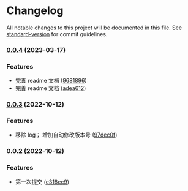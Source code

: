 # Changelog

All notable changes to this project will be documented in this file. See [standard-version](https://github.com/conventional-changelog/standard-version) for commit guidelines.

### [0.0.4](https://github.com/rpsh/vite-plugin-implicit-css-modules/compare/v0.0.3...v0.0.4) (2023-03-17)


### Features

* 完善 readme 文档 ([9681896](https://github.com/rpsh/vite-plugin-implicit-css-modules/commit/9681896b42530eaecc18d351e5b79703e7e6435e))
* 完善 readme 文档 ([adea612](https://github.com/rpsh/vite-plugin-implicit-css-modules/commit/adea61212a41c5c0c52c860c3c0e514d73dcd69d))

### [0.0.3](https://github.com/rpsh/vite-plugin-implicit-css-modules/compare/v0.0.2...v0.0.3) (2022-10-12)


### Features

* 移除 log； 增加自动修改版本号 ([97dec0f](https://github.com/rpsh/vite-plugin-implicit-css-modules/commit/97dec0fa25c4b50ac632be49885d96270fb36dc3))

### 0.0.2 (2022-10-12)


### Features

* 第一次提交 ([e318ec9](https://github.com/rpsh/vite-plugin-implicit-css-modules/commit/e318ec9659ef0845fd52bc54b3160caa8955d0b0))
